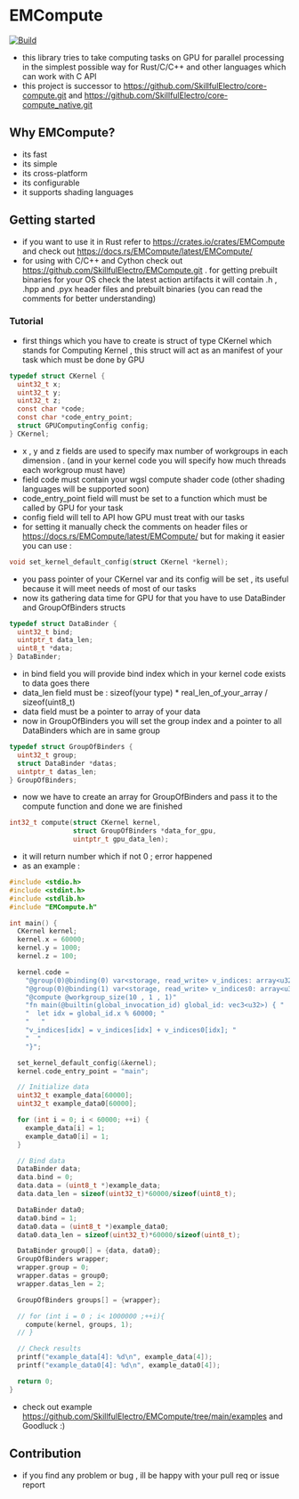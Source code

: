 # EMCompute
[![Build](https://github.com/SkillfulElectro/EMCompute/actions/workflows/rust.yml/badge.svg)](https://github.com/SkillfulElectro/EMCompute/actions/workflows/rust.yml)
- this library tries to take computing tasks on GPU for parallel processing in the simplest possible way for Rust/C/C++ and other languages which can work with C API
- this project is successor to https://github.com/SkillfulElectro/core-compute.git and https://github.com/SkillfulElectro/core-compute_native.git

## Why EMCompute?
- its fast
- its simple 
- its cross-platform
- its configurable
- it supports shading languages

## Getting started
- if you want to use it in Rust refer to https://crates.io/crates/EMCompute and check out https://docs.rs/EMCompute/latest/EMCompute/
- for using with C/C++ and Cython check out https://github.com/SkillfulElectro/EMCompute.git . for getting prebuilt binaries for your OS check the latest action artifacts it will contain .h , .hpp and .pyx header files and prebuilt binaries (you can read the comments for better understanding)

### Tutorial
- first things which you have to create is struct of type CKernel which stands for Computing Kernel , this struct will act as an manifest of your task which must be done by GPU 
```c
typedef struct CKernel {
  uint32_t x;
  uint32_t y;
  uint32_t z;
  const char *code;
  const char *code_entry_point;
  struct GPUComputingConfig config;
} CKernel;
```
- x , y and z fields are used to specify max number of workgroups in each dimension . (and in your kernel code you will specify how much threads each workgroup must have)
- field code must contain your wgsl compute shader code (other shading languages will be supported soon)
- code_entry_point field will must be set to a function which must be called by GPU for your task 
- config field will tell to API how GPU must treat with our tasks 
- for setting it manually check the comments on header files or https://docs.rs/EMCompute/latest/EMCompute/ but for making it easier you can use : 
```c 
void set_kernel_default_config(struct CKernel *kernel);
```
- you pass pointer of your CKernel var and its config will be set , its useful because it will meet needs of most of our tasks
- now its gathering data time for GPU for that you have to use DataBinder and GroupOfBinders structs 
```c 
typedef struct DataBinder {
  uint32_t bind;
  uintptr_t data_len;
  uint8_t *data;
} DataBinder;
```
- in bind field you will provide bind index which in your kernel code exists to data goes there 
- data_len field must be : sizeof(your type) * real_len_of_your_array / sizeof(uint8_t)
- data field must be a pointer to array of your data 
- now in GroupOfBinders you will set the group index and a pointer to all DataBinders which are in same group 
```c 
typedef struct GroupOfBinders {
  uint32_t group;
  struct DataBinder *datas;
  uintptr_t datas_len;
} GroupOfBinders;
```
- now we have to create an array for GroupOfBinders and pass it to the compute function and done we are finished
```c 
int32_t compute(struct CKernel kernel,
                struct GroupOfBinders *data_for_gpu,
                uintptr_t gpu_data_len);
```
- it will return number which if not 0 ; error happened
- as an example : 
```main.c 
#include <stdio.h>
#include <stdint.h>
#include <stdlib.h>  
#include "EMCompute.h"

int main() {
  CKernel kernel;
  kernel.x = 60000;  
  kernel.y = 1000;
  kernel.z = 100;

  kernel.code = 
    "@group(0)@binding(0) var<storage, read_write> v_indices: array<u32>; "
    "@group(0)@binding(1) var<storage, read_write> v_indices0: array<u32>; "
    "@compute @workgroup_size(10 , 1 , 1)" 
    "fn main(@builtin(global_invocation_id) global_id: vec3<u32>) { "
    "  let idx = global_id.x % 60000; "
    "   "
    "v_indices[idx] = v_indices[idx] + v_indices0[idx]; "
    "  "
    "}";

  set_kernel_default_config(&kernel);
  kernel.code_entry_point = "main";

  // Initialize data
  uint32_t example_data[60000];
  uint32_t example_data0[60000];

  for (int i = 0; i < 60000; ++i) {
    example_data[i] = 1;
    example_data0[i] = 1;
  }

  // Bind data
  DataBinder data;
  data.bind = 0;
  data.data = (uint8_t *)example_data;
  data.data_len = sizeof(uint32_t)*60000/sizeof(uint8_t);

  DataBinder data0;
  data0.bind = 1;
  data0.data = (uint8_t *)example_data0;
  data0.data_len = sizeof(uint32_t)*60000/sizeof(uint8_t);

  DataBinder group0[] = {data, data0};
  GroupOfBinders wrapper;
  wrapper.group = 0;
  wrapper.datas = group0;
  wrapper.datas_len = 2;

  GroupOfBinders groups[] = {wrapper};

  // for (int i = 0 ; i< 1000000 ;++i){
    compute(kernel, groups, 1);
  // }

  // Check results
  printf("example_data[4]: %d\n", example_data[4]);
  printf("example_data0[4]: %d\n", example_data0[4]);

  return 0;
}
```
- check out example https://github.com/SkillfulElectro/EMCompute/tree/main/examples and Goodluck :)

## Contribution
- if you find any problem or bug , ill be happy with your pull req or issue report 
